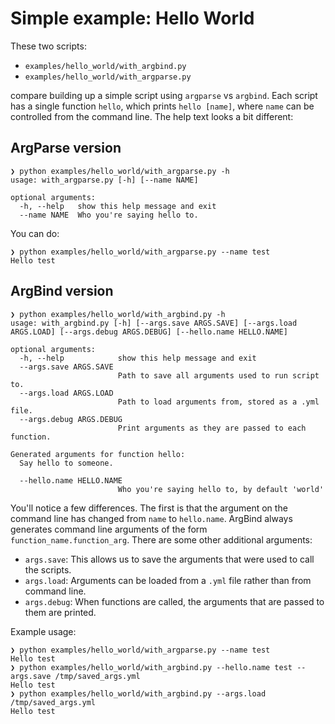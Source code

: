 # Simple example: Hello World

These two scripts:

- `examples/hello_world/with_argbind.py`
- `examples/hello_world/with_argparse.py`

 compare building up a simple script
using `argparse` vs `argbind`. Each script has a single function 
`hello`, which prints `hello [name]`, where `name` can be controlled from
the command line. The help text looks a bit different:

## ArgParse version

```
❯ python examples/hello_world/with_argparse.py -h
usage: with_argparse.py [-h] [--name NAME]

optional arguments:
  -h, --help   show this help message and exit
  --name NAME  Who you're saying hello to.
```

You can do:

```
❯ python examples/hello_world/with_argparse.py --name test
Hello test
```

## ArgBind version

```
❯ python examples/hello_world/with_argbind.py -h
usage: with_argbind.py [-h] [--args.save ARGS.SAVE] [--args.load ARGS.LOAD] [--args.debug ARGS.DEBUG] [--hello.name HELLO.NAME]

optional arguments:
  -h, --help            show this help message and exit
  --args.save ARGS.SAVE
                        Path to save all arguments used to run script to.
  --args.load ARGS.LOAD
                        Path to load arguments from, stored as a .yml file.
  --args.debug ARGS.DEBUG
                        Print arguments as they are passed to each function.

Generated arguments for function hello:
  Say hello to someone.

  --hello.name HELLO.NAME
                        Who you're saying hello to, by default 'world'
```

You'll notice a few differences. The first is that the argument on the 
command line has changed from `name` to `hello.name`. ArgBind always 
generates command line arguments of the form 
`function_name.function_arg`. There are some other additional arguments:

- `args.save`: This allows us to save the arguments that were used to call the scripts.
- `args.load`: Arguments can be loaded from a `.yml` file rather than 
from command line.
- `args.debug`: When functions are called, the arguments that are passed
to them are printed.

Example usage:

```
❯ python examples/hello_world/with_argparse.py --name test
Hello test
❯ python examples/hello_world/with_argbind.py --hello.name test --args.save /tmp/saved_args.yml
Hello test
❯ python examples/hello_world/with_argbind.py --args.load /tmp/saved_args.yml
Hello test
```
